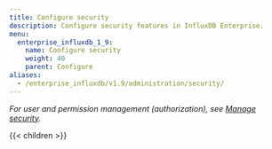 ```yaml
---
title: Configure security
description: Configure security features in InfluxDB Enterprise.
menu:
  enterprise_influxdb_1_9:
    name: Configure security
    weight: 40
    parent: Configure
aliases:
  - /enterprise_influxdb/v1.9/administration/security/
---
```


_For user and permission management (authorization), see [Manage security](/enterprise_influxdb/v1.9/administration/manage/security/)._

{{< children >}}
